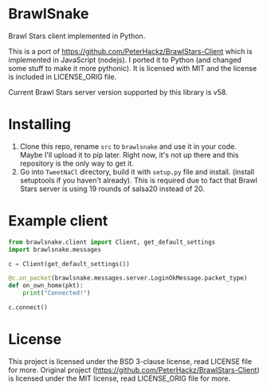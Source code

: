 # BrawlSnake
Brawl Stars client implemented in Python.

This is a port of https://github.com/PeterHackz/BrawlStars-Client which is implemented in JavaScript (nodejs). I ported it to Python (and changed some stuff to make it more pythonic). It is licensed with MIT and the license is included in LICENSE_ORIG file.

Current Brawl Stars server version supported by this library is v58.

# Installing
1. Clone this repo, rename `src` to `brawlsnake` and use it in your code. Maybe I'll upload it to pip later. Right now, it's not up there and this repository is the only way to get it.
2. Go into `TweetNaCl` directory, build it with `setup.py` file and install. (install setuptools if you haven't already). This is required due to fact that Brawl Stars server is using 19 rounds of salsa20 instead of 20.

# Example client
```py
from brawlsnake.client import Client, get_default_settings
import brawlsnake.messages

c = Client(get_default_settings())

@c.on_packet(brawlsnake.messages.server.LoginOkMessage.packet_type)
def on_own_home(pkt):
    print("Connected!")

c.connect()
```

# License
This project is licensed under the BSD 3-clause license, read LICENSE file for more. Original project (https://github.com/PeterHackz/BrawlStars-Client) is licensed under the MIT license, read LICENSE_ORIG file for more.
